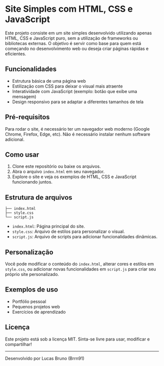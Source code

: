 # Site Simples com HTML, CSS e JavaScript

Este projeto consiste em um site simples desenvolvido utilizando apenas HTML, CSS e JavaScript puro, sem a utilização de frameworks ou bibliotecas externas. O objetivo é servir como base para quem está começando no desenvolvimento web ou deseja criar páginas rápidas e eficientes.

## Funcionalidades

- Estrutura básica de uma página web
- Estilização com CSS para deixar o visual mais atraente
- Interatividade com JavaScript (exemplo: botão que exibe uma mensagem)
- Design responsivo para se adaptar a diferentes tamanhos de tela

## Pré-requisitos

Para rodar o site, é necessário ter um navegador web moderno (Google Chrome, Firefox, Edge, etc). Não é necessário instalar nenhum software adicional.



## Como usar

1. Clone este repositório ou baixe os arquivos.
2. Abra o arquivo `index.html` em seu navegador.
3. Explore o site e veja os exemplos de HTML, CSS e JavaScript funcionando juntos.

## Estrutura de arquivos

```
├── index.html
├── style.css
└── script.js
```

- `index.html`: Página principal do site.
- `style.css`: Arquivo de estilos para personalizar o visual.
- `script.js`: Arquivo de scripts para adicionar funcionalidades dinâmicas.

## Personalização

Você pode modificar o conteúdo do `index.html`, alterar cores e estilos em `style.css`, ou adicionar novas funcionalidades em `script.js` para criar seu próprio site personalizado.

## Exemplos de uso

- Portfólio pessoal
- Pequenos projetos web
- Exercícios de aprendizado

## Licença

Este projeto está sob a licença MIT. Sinta-se livre para usar, modificar e compartilhar!

---

Desenvolvido por Lucas Bruno (Brrn91)